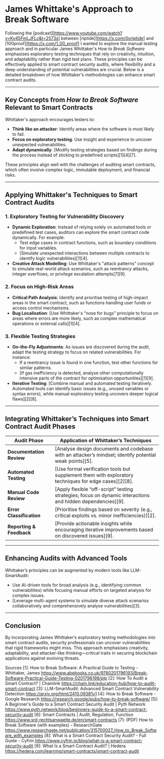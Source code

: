 # James Whittake's Approach to Break Software

Following the [podcast][https://www.youtube.com/watch?v=Kv45FmLJFLc&t=2573s] between [riptide][https://x.com/0xriptide] and [100proof][https://x.com/1_00_proof] I wanted to explore the manual testing approach and in particular James Whittaker's *How to Break Software* emphasises exploratory testing techniques that rely on creativity, intuition, and adaptability rather than rigid test plans. These principles can be effectively applied to smart contract security audits, where flexibility and a deep understanding of potential vulnerabilities are crucial. Below is a detailed breakdown of how Whittaker's methodologies can enhance smart contract audits.

---

## Key Concepts from *How to Break Software* Relevant to Smart Contracts
Whittaker's approach encourages testers to:
- **Think like an attacker**: Identify areas where the software is most likely to fail.
- **Focus on exploratory testing**: Use insight and experience to uncover unexpected vulnerabilities.
- **Adapt dynamically**: [Modify testing strategies based on findings during the process instead of sticking to predefined scripts][1][4][7].

These principles align well with the challenges of auditing smart contracts, which often involve complex logic, immutable deployment, and financial risks.

---

## Applying Whittaker's Techniques to Smart Contract Audits

### 1. **Exploratory Testing for Vulnerability Discovery**
   - **Dynamic Exploration**: Instead of relying solely on automated tools or predefined test cases, auditors can explore the smart contract code dynamically. For example:
     - Test edge cases in contract functions, such as boundary conditions for input variables.
     - [Simulate unexpected interactions between multiple contracts to identify logic vulnerabilities][1][4].
   - **Creative Attack Modelling**: Use Whittaker's "attack patterns" concept to simulate real-world attack scenarios, such as reentrancy attacks, integer overflows, or privilege escalation attempts[7][9].

### 2. **Focus on High-Risk Areas**
   - **Critical Path Analysis**: Identify and prioritise testing of high-impact areas in the smart contract, such as functions handling user funds or access control mechanisms.
   - **Bug Localisation**: [Use Whittaker's "nose for bugs" principle to focus on areas where errors are more likely, such as complex mathematical operations or external calls][1][4].

### 3. **Flexible Testing Strategies**
   - **On-the-Fly Adjustments**: As issues are discovered during the audit, adapt the testing strategy to focus on related vulnerabilities. For instance:
     - If a reentrancy issue is found in one function, test other functions for similar patterns.
     - [If gas inefficiency is detected, analyse other computationally intensive parts of the contract for optimisation opportunities][1][9].
   - **Iterative Testing**: [Combine manual and automated testing iteratively. Automated tools can identify basic issues (e.g., unused variables or syntax errors), while manual exploratory testing uncovers deeper logical flaws][2][8].

---

## Integrating Whittaker’s Techniques into Smart Contract Audit Phases

| Audit Phase              | Application of Whittaker’s Techniques                                                                     |
| ------------------------ | --------------------------------------------------------------------------------------------------------- |
| **Documentation Review** | [Analyse design documents and codebase with an attacker’s mindset; identify potential weak points][5].      |
| **Automated Testing**    | [Use formal verification tools but supplement them with exploratory techniques for edge cases][2][8].       |
| **Manual Code Review**   | [Apply flexible “off-script” testing strategies; focus on dynamic interactions and hidden dependencies][9]. |
| **Error Classification** | [Prioritise findings based on severity (e.g., critical exploits vs. minor inefficiencies)][2].              |
| **Reporting & Feedback** | [Provide actionable insights while encouraging iterative improvements based on discovered issues][9].       |

---

## Enhancing Audits with Advanced Tools
Whittaker’s principles can be augmented by modern tools like LLM-SmartAudit:
- Use AI-driven tools for broad analysis (e.g., identifying common vulnerabilities) while focusing manual efforts on targeted analysis for complex issues.
- [Leverage multi-agent systems to simulate diverse attack scenarios collaboratively and comprehensively analyse vulnerabilities][3].

---

## Conclusion
By incorporating James Whittaker’s exploratory testing methodologies into smart contract audits, security professionals can uncover vulnerabilities that rigid frameworks might miss. This approach emphasises creativity, adaptability, and attacker-like thinking—critical traits in securing blockchain applications against evolving threats.

Sources
[1]: How to Break Software: A Practical Guide to Testing - Whittaker, James https://www.abebooks.co.uk/9780201796193/Break-Software-Practical-Guide-Testing-0201796198/plp
[2]: How To Audit a Smart Contract? | Chainlink https://chain.link/education-hub/how-to-audit-smart-contract
[3]: LLM-SmartAudit: Advanced Smart Contract Vulnerability Detection https://arxiv.org/html/2410.09381v1
[4]: How to Break Software - Google Research https://research.google/pubs/how-to-break-software/
[5]: A Beginner's Guide to a Smart Contract Security Audit | Pyth Network https://www.pyth.network/blog/beginners-guide-to-a-smart-contract-security-audit
[6]: Smart Contracts | Audit, Regulation, Function https://www.srd-rechtsanwaelte.de/en/smart-contracts
[7]: (PDF) How to Break Software (with examples) - ResearchGate https://www.researchgate.net/publication/315700027_How_to_Break_Software_with_examples
[8]: What is a Smart Contract Security Audit? - Full Guide - Cyfrin https://www.cyfrin.io/blog/what-is-a-smart-contract-security-audit
[9]: What Is a Smart Contract Audit? | Hedera https://hedera.com/learning/smart-contracts/smart-contract-audit
